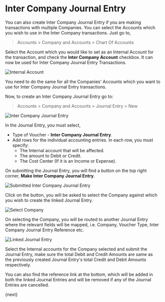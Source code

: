 # Inter Company Journal Entry

You can also create Inter Company Journal Entry if you are making transactions with multiple Companies.
You can select the Accounts which you wish to use in the Inter Company transactions.
Just go to,

> Accounts > Company and Accounts > Chart Of Accounts

Select the Account which you would like to set as an Internal Account for the transaction, and check the **Inter Company Account** checkbox. It can now be used for Inter Company Journal Entry Transactions.

<img class="screenshot" alt="Internal Account" src="{{docs_base_url}}/assets/img/accounts/internal-account.png">

You need to do the same for all the Companies' Accounts which you want to use for Inter Company Journal Entry transactions.

Now, to create an Inter Company Journal Entry go to:

> Accounts > Company and Accounts > Journal Entry > New

<img class="screenshot" alt="Inter Company Journal Entry" src="{{docs_base_url}}/assets/img/accounts/inter-company-jv.png">

In the Journal Entry, you must select,

* Type of Voucher - **Inter Company Journal Entry**.
* Add rows for the individual accounting entries. In each row, you must specify:
  * The Internal account that will be affected. 
  * The amount to Debit or Credit.
  * The Cost Center (If it is an Income or Expense).

On submitting the Journal Entry, you will find a button on the top right corner, **Make Inter Company Journal Entry**.

<img class="screenshot" alt="Submitted Inter Company Journal Entry" src="{{docs_base_url}}/assets/img/accounts/inter-company-jv-submit.png">

Click on the button, you will be asked to select the Company against which you wish to create the linked Journal Entry.

<img class="screenshot" alt="Select Company" src="{{docs_base_url}}/assets/img/accounts/select-company-jv.png">

On selecting the Company, you will be routed to another Journal Entry where the relevant fields will be mapped, i.e. Company, Voucher Type, Inter Company Journal Entry Reference etc. 

<img class="screenshot" alt="Linked Journal Entry" src="{{docs_base_url}}/assets/img/accounts/linked-jv.png">

Select the Internal accounts for the Company selected and submit the Journal Entry, make sure the total Debit and Credit Amounts are same as the previously created Journal Entry's total Credit and Debit Amounts respectively.

You can also find the reference link at the bottom, which will be added in both the linked Journal Entries and will be removed if any of the Journal Entries are cancelled.

{next}

